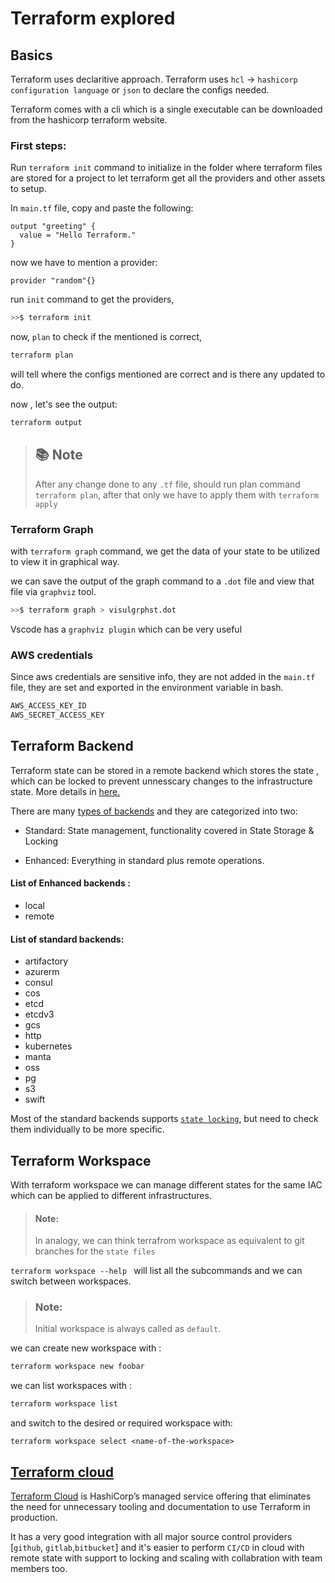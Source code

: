 # Terraform explored

## Basics

Terraform uses declaritive approach.
Terraform uses `hcl` -> `hashicorp configuration language` or `json` to declare the configs needed.

Terraform comes with a cli which is a single executable can be downloaded from the hashicorp terraform website.

### First steps:

Run `terraform init` command to initialize in the folder where terraform files are stored for a project to let terraform get all the providers and other assets to setup.

In `main.tf` file, copy and paste the following:

```hcl
output "greeting" {
  value = "Hello Terraform."
}
```

now we have to mention a provider:

```hcl
provider "random"{}
```

run `init` command to get the providers,

```bash
>>$ terraform init
```

now, `plan` to check if the mentioned is correct,

```bash
terraform plan
```

will tell where the configs mentioned are correct and is there any updated to do.

now , let's see the output:

```bash
terraform output
```

> ## 📚 Note
>
> After any change done to any `.tf` file, should run plan command `terraform plan`,
> after that only we have to apply them with
> `terraform apply`



### Terraform Graph

with `terraform graph` command, we get the data of your state 
to be utilized to view it in graphical way. 

we can save the output of the graph command to a `.dot` file and view that file via `graphviz` tool.

```bash
>>$ terraform graph > visulgrphst.dot
```

 Vscode has a 
`graphviz plugin` which can be very useful


### AWS credentials

Since aws credentials are sensitive info, they are not added in the `main.tf` file,
they are set and exported in the environment variable in bash.

```bash
AWS_ACCESS_KEY_ID
AWS_SECRET_ACCESS_KEY
```

## Terraform Backend

Terraform state can be stored in a remote backend which stores 
the state , which can be locked to prevent unnesscary changes to the infrastructure state.
More details in [here.](https://www.terraform.io/docs/backends/index.html)

There are many [types of backends](https://www.terraform.io/docs/backends/types/#) and they are categorized into two: 
  * Standard: State management, functionality covered in State Storage & Locking

  * Enhanced: Everything in standard plus remote operations.

#### List of  Enhanced backends :

* local
* remote
#### List of standard backends:

 * artifactory
 * azurerm
 * consul
 * cos
 * etcd
 * etcdv3
 * gcs
 * http
 * kubernetes
 * manta
 * oss
 * pg
 * s3
 * swift

Most of the standard backends supports [`state locking`](https://www.terraform.io/docs/state/locking.html), but need to check them individually to be more specific.

## Terraform Workspace

With terraform workspace we can manage different states for the same IAC which can be applied to different infrastructures. 

> #### Note:
> In analogy, we can think terrafrom workspace as equivalent to git branches for the `state files` 

`terraform workspace --help ` will list all the subcommands and 
we can switch between workspaces.

> ### Note: 
> Initial workspace is always called as `default`. 
  
 we can create new workspace with :
```bash
terraform workspace new foobar
```
we can list workspaces with :
```bash
terraform workspace list
```

and switch to the desired or required workspace with:
```
terraform workspace select <name-of-the-workspace>
```

## [Terraform cloud](https://www.terraform.io/cloud) 

[Terraform Cloud](https://www.terraform.io/cloud) is HashiCorp’s managed service offering that eliminates the need for unnecessary tooling and documentation to use Terraform in production.

It has a very good integration with all major source control providers [`github`, `gitlab`,`bitbucket`]  and it's easier to perform `CI/CD` in cloud with remote state with support to locking and scaling with collabration with team members too. 